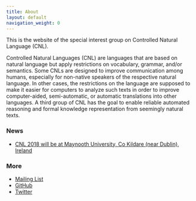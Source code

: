 ```yaml
---
title: About
layout: default
navigation_weight: 0
---
```


This is the website of the special interest group on Controlled Natural Language (CNL).

Controlled Natural Languages (CNL) are languages that are based on natural language but apply restrictions on vocabulary, grammar, and/or semantics. Some CNLs are designed to improve communication among humans, especially for non-native speakers of the respective natural language. In other cases, the restrictions on the language are supposed to make it easier for computers to analyze such texts in order to improve computer-aided, semi-automatic, or automatic translations into other languages. A third group of CNL has the goal to enable reliable automated reasoning and formal knowledge representation from seemingly natural texts.

### News

- [CNL 2018 will be at Maynooth University, Co Kildare (near Dublin), Ireland](https://twitter.com/sig_cnl/status/933725531530518528)

### More

- [Mailing List](https://groups.google.com/d/forum/sigcnl)
- [GitHub](https://github.com/sigcnl)
- [Twitter](https://twitter.com/sig_cnl)

